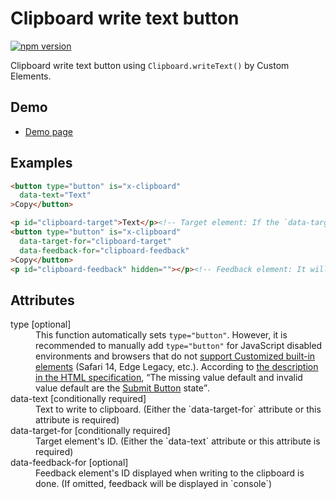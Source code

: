 # Clipboard write text button

[![npm version](https://badge.fury.io/js/%40saekitominaga%2Fcustomelements-button-clipboard.svg)](https://badge.fury.io/js/%40saekitominaga%2Fcustomelements-button-clipboard)

Clipboard write text button using `Clipboard.writeText()` by Custom Elements.

## Demo

- [Demo page](https://saekitominaga.github.io/customelements-button-clipboard/demo.html)

## Examples

```HTML
<button type="button" is="x-clipboard"
  data-text="Text"
>Copy</button>

<p id="clipboard-target">Text</p><!-- Target element: If the `data-target-for` attribute exists, write the contents of this element (Node.textContent or HTMLXXXElement.value or HTMLMetaElement.content) to the clipboard. -->
<button type="button" is="x-clipboard"
  data-target-for="clipboard-target"
  data-feedback-for="clipboard-feedback"
>Copy</button>
<p id="clipboard-feedback" hidden=""></p><!-- Feedback element: It will be displayed when writing to the clipboard is done. -->
```

## Attributes

<dl>
<dt>type [optional]</dt>
<dd>This function automatically sets <code>type="button"</code>.
However, it is recommended to manually add <code>type="button"</code> for JavaScript disabled environments and browsers that do not <a href="https://caniuse.com/custom-elementsv1">support Customized built-in elements</a> (Safari 14, Edge Legacy, etc.). According to <a href="https://html.spec.whatwg.org/multipage/form-elements.html#attr-button-type">the description in the HTML specification</a>, <q cite="https://html.spec.whatwg.org/multipage/form-elements.html#attr-button-type">The missing value default and invalid value default are the <a href="https://html.spec.whatwg.org/multipage/form-elements.html#attr-button-type-submit-state">Submit Button</a> state</q>.</dd>
<dt>data-text [conditionally required]</dt>
<dd>Text to write to clipboard. (Either the `data-target-for` attribute or this attribute is required)</dd>
<dt>data-target-for [conditionally required]</dt>
<dd>Target element's ID. (Either the `data-text` attribute or this attribute is required)</dd>
<dt>data-feedback-for [optional]</dt>
<dd>Feedback element's ID displayed when writing to the clipboard is done. (If omitted, feedback will be displayed in `console`)</dd>
</dl>

